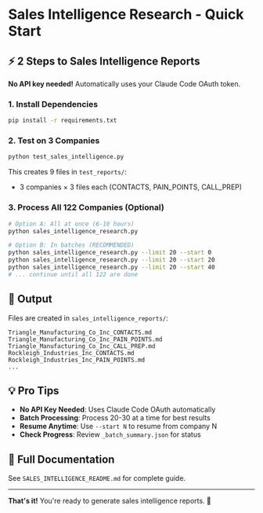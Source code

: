 # Sales Intelligence Research - Quick Start

## ⚡ 2 Steps to Sales Intelligence Reports

**No API key needed!** Automatically uses your Claude Code OAuth token.

### 1. Install Dependencies
```bash
pip install -r requirements.txt
```

### 2. Test on 3 Companies
```bash
python test_sales_intelligence.py
```

This creates 9 files in `test_reports/`:
- 3 companies × 3 files each (CONTACTS, PAIN_POINTS, CALL_PREP)

### 3. Process All 122 Companies (Optional)
```bash
# Option A: All at once (6-10 hours)
python sales_intelligence_research.py

# Option B: In batches (RECOMMENDED)
python sales_intelligence_research.py --limit 20 --start 0
python sales_intelligence_research.py --limit 20 --start 20
python sales_intelligence_research.py --limit 20 --start 40
# ... continue until all 122 are done
```

## 📁 Output

Files are created in `sales_intelligence_reports/`:
```
Triangle_Manufacturing_Co_Inc_CONTACTS.md
Triangle_Manufacturing_Co_Inc_PAIN_POINTS.md
Triangle_Manufacturing_Co_Inc_CALL_PREP.md
Rockleigh_Industries_Inc_CONTACTS.md
Rockleigh_Industries_Inc_PAIN_POINTS.md
...
```

## 💡 Pro Tips

- **No API Key Needed**: Uses Claude Code OAuth automatically
- **Batch Processing**: Process 20-30 at a time for best results
- **Resume Anytime**: Use `--start N` to resume from company N
- **Check Progress**: Review `_batch_summary.json` for status

## 📖 Full Documentation

See `SALES_INTELLIGENCE_README.md` for complete guide.

---

**That's it!** You're ready to generate sales intelligence reports. 🚀

